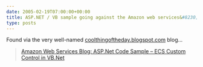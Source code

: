 ```yaml
---
date: 2005-02-19T07:00:00+00:00
title: ASP.NET / VB sample going against the Amazon web services&#8230;
type: posts
---
```

Found via the very well-named [coolthingoftheday.blogspot.com](http://coolthingoftheday.blogspot.com/2005/02/aspnet-code-sample-ecs-custom-control.html) blog...

> [Amazon Web Services Blog: ASP.Net Code Sample &#8211; ECS Custom Control in VB.Net ](http://aws.typepad.com/aws/2005/02/aspnet_code_sam.html)

